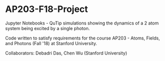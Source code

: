 # AP203-F18-Project
Jupyter Notebooks - QuTip simulations showing the dynamics of a 2 atom system being excited by a single photon.

Code written to satisfy requirements for the course AP203 - Atoms, Fields, and Photons (Fall '18) at Stanford University.

Collaborators: Debadri Das, Chen Wu (Stanford University)

